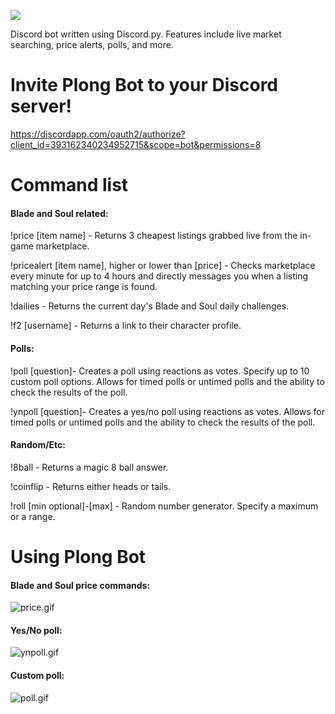 <p>
<img src="https://i.imgur.com/ckKb9sb.png" style="width:auto;">
</p>
Discord bot written using Discord.py. Features include live market searching, price alerts, polls, and more.

# Invite Plong Bot to your Discord server!
https://discordapp.com/oauth2/authorize?client_id=393162340234952715&scope=bot&permissions=8


# Command list
#### Blade and Soul related:


!price [item name] - Returns 3 cheapest listings grabbed live from the in-game marketplace.

!pricealert [item name], higher or lower than [price] - Checks marketplace every minute for up to 4 hours and directly messages you when a listing matching your price range is found.

!dailies - Returns the current day's Blade and Soul daily challenges.

!f2 [username] - Returns a link to their character profile.


#### Polls:


!poll [question]- Creates a poll using reactions as votes. Specify up to 10 custom poll options. Allows for timed polls or untimed polls and the ability to check the results of the poll.

!ynpoll [question]- Creates a yes/no poll using reactions as votes. Allows for timed polls or untimed polls and the ability to check the results of the poll.


#### Random/Etc:


!8ball - Returns a magic 8 ball answer.

!coinflip - Returns either heads or tails.

!roll [min optional]-[max] - Random number generator. Specify a maximum or a range.


# Using Plong Bot
#### Blade and Soul price commands:

![price.gif](https://i.imgur.com/fe1dvtz.gif)

#### Yes/No poll:

![ynpoll.gif](https://i.imgur.com/1yGIP5N.gif)

#### Custom poll:

![poll.gif](https://i.imgur.com/5voxn1h.gif)
